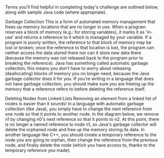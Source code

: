 Terms you'll find helpful in completing today's challenge are outlined below, along with sample Java code (where appropriate).

Garbage Collection
This is a form of automated memory management that frees up memory locations that are no longer in use. When a program reserves a block of memory (e.g.: for storing variables), it marks it as 'in-use' and returns a reference to it which is managed by your variable. If a program is poorly written, the reference to that block of memory may be lost or broken; once the reference to that location is lost, the program can neither access the data stored there nor can it store new data there (because the memory was not released back to the program prior to breaking the reference). Java has something called automatic garbage collection; this means you don't have to worry about releasing (deallocating) blocks of memory you no longer need, because the Java garbage collector does it for you. If you're writing in a language that does not have garbage collection, you should make sure you are freeing up the memory that a reference refers to before deleting the reference itself.

Deleting Nodes from Linked Lists
Removing an element from a linked list of nodes is easier than it sounds! In a language with automatic garbage collection (like Java), you simply have to change the next reference from one node so that it points to another node. In the diagram below, we remove n1 by changing n0's next reference so that it points to n2. At this point, there is no longer a named reference to node n1, so Java's garbage collector will delete the orphaned node and free up the memory storing its data. In another language like C++, you should create a temporary reference to the node you are going to orphan, then change the reference from the previous node, and finally delete the node (which you have access to, thanks to the temporary reference you made).